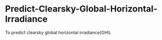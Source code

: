 # Predict-Clearsky-Global-Horizontal-Irradiance
To predict clearsky global horizontal irradiance(GHI).

